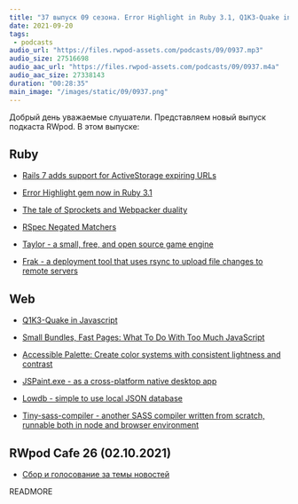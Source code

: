 ```yaml
---
title: "37 выпуск 09 сезона. Error Highlight in Ruby 3.1, Q1K3-Quake in Javascript, Accessible Palette, Taylor и прочее"
date: 2021-09-20
tags:
 - podcasts
audio_url: "https://files.rwpod-assets.com/podcasts/09/0937.mp3"
audio_size: 27516698
audio_aac_url: "https://files.rwpod-assets.com/podcasts/09/0937.m4a"
audio_aac_size: 27338143
duration: "00:28:35"
main_image: "/images/static/09/0937.png"
---
```


Добрый день уважаемые слушатели. Представляем новый выпуск подкаста RWpod. В этом выпуске:

## Ruby

 - [Rails 7 adds support for ActiveStorage expiring URLs](https://blog.saeloun.com/2021/09/14/rails-7-adds-expiring-urls-to-active-storage)
 - [Error Highlight gem now in Ruby 3.1](https://twitter.com/olivierlacan/status/1438177993411674114)
 - [The tale of Sprockets and Webpacker duality](https://evilmartians.com/chronicles/the-tale-of-sprockets-and-webpacker-duality)


 - [RSpec Negated Matchers](https://blog.thegnar.co/rspec-negated-matchers)
 - [Taylor - a small, free, and open source game engine](http://taylor.oequacki.com/)
 - [Frak - a deployment tool that uses rsync to upload file changes to remote servers](https://github.com/fstrube/frak)

## Web

 - [Q1K3-Quake in Javascript](https://js13kgames.com/games/q1k3/index.html)
 - [Small Bundles, Fast Pages: What To Do With Too Much JavaScript](https://calibreapp.com/blog/bundle-size-optimization)


 - [Accessible Palette: Create color systems with consistent lightness and contrast](https://accessiblepalette.com/)
 - [JSPaint.exe - as a cross-platform native desktop app](https://github.com/i5ik/jspaint.exe)
 - [Lowdb - simple to use local JSON database](https://github.com/typicode/lowdb)
 - [Tiny-sass-compiler - another SASS compiler written from scratch, runnable both in node and browser environment](https://github.com/wizardpisces/tiny-sass-compiler)

## RWpod Cafe 26 (02.10.2021)

 - [Сбор и голосование за темы новостей](https://github.com/rwpod/cafe-discussions/discussions/11)


READMORE
